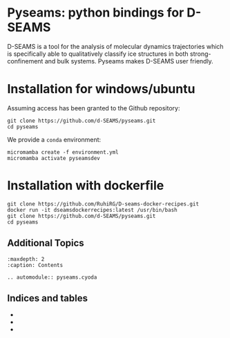 # Pyseams: python bindings for D-SEAMS

D-SEAMS is a tool for the analysis of molecular dynamics trajectories which is specifically able to qualitatively classify ice structures in both strong-confinement and bulk systems. Pyseams makes D-SEAMS user friendly.

# Installation for windows/ubuntu
Assuming access has been granted to the Github repository:

```{code-block} bash
git clone https://github.com/d-SEAMS/pyseams.git
cd pyseams
```
We provide a `conda` environment:

```{code-block} bash
micromamba create -f environment.yml
micromamba activate pyseamsdev
```

# Installation with dockerfile

```{code-block} bash
git clone https://github.com/RuhiRG/D-seams-docker-recipes.git
docker run -it dseamsdockerrecipes:latest /usr/bin/bash
git clone https://github.com/d-SEAMS/pyseams.git
cd pyseams
```



## Additional Topics

```{toctree}
:maxdepth: 2
:caption: Contents

```

```{eval-rst}
.. automodule:: pyseams.cyoda
```

<!-- ```{autodoc2-summary}
pyseams.cyoda
```

```{eval-rst}

``` -->

## Indices and tables

- [](genindex)
- [](modindex)
- [](search)